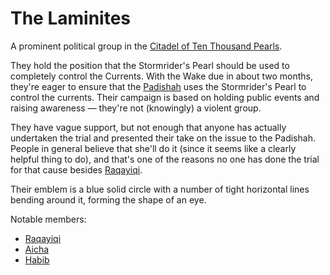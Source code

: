 # The Laminites

A prominent political group in the [Citadel of Ten Thousand Pearls](../World/Poseidon/Citadel.md).

They hold the position that the Stormrider's Pearl should be used to completely control the Currents. With the Wake due in about two months, they're eager to ensure that the [Padishah](./Kalbari.md) uses the Stormrider's Pearl to control the currents. Their campaign is based on holding public events and raising awareness — they're not (knowingly) a violent group.

They have vague support, but not enough that anyone has actually undertaken the trial and presented their take on the issue to the Padishah. People in general believe that she'll do it (since it seems like a clearly helpful thing to do), and that's one of the reasons no one has done the trial for that cause besides [Raqayiqi](./Laminites/Raqayiqi.md).

Their emblem is a blue solid circle with a number of tight horizontal lines bending around it, forming the shape of an eye.

Notable members:

- [Raqayiqi](./Laminites/Raqayiqi.md)
- [Aicha](./Laminites/Aicha.md)
- [Habib](./Laminites/Habib.md)
